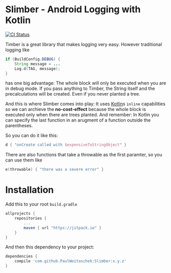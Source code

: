 # Slimber - Android Logging with Kotlin  
[![CI Status](https://circleci.com/gh/PaulWoitaschek/Slimber.svg?&style=shield&circle-token=1f53aecb74520d158b6586d177647e6400981dc1)](https://circleci.com/gh/PaulWoitaschek/Slimber)

Timber is a great library that makes logging very easy. However traditional logging like
```java
if (BuildConfig.DEBUG) {
    String message = ...
    Log.d(TAG, message);
}
```
has one big advantage: The whole block will only be executed when you are in debug mode. If you pass anything to Timber, the String itself and the precalculations will be created. Even if you never planted a tree.

And this is where Slimber comes into play: It uses [Kotlin](https://kotlinlang.org/)s `inline` capabilities so we can archieve the **no-cost-effect** because the whole block is executed only when there are trees planted. And remember: In Kotlin you can specify the last function in an arugment of a function outside the parentheses.

 So you can do it like this:
```kotlin
d { "onCreate called with $expensiveToStringObject" }
```
There are also functions that take a throwable as the first paramter, so you can use them like
```kotlin
e(throwable) { "there was a severe error" }
```

# Installation
Add this to your root `build.gradle`
```gradle
allprojects {
    repositories {
        ...
        maven { url "https://jitpack.io" }
    }
}
```
And then this dependency to your project:
```gradle
dependencies {
    compile 'com.github.PaulWoitaschek:Slimber:x.y.z'
}
```
